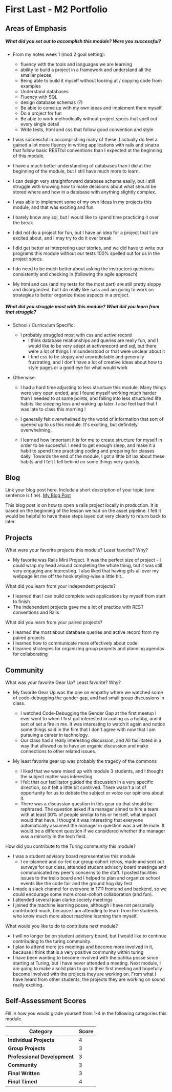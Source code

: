 # First Last - M2 Portfolio

## Areas of Emphasis

##### What did you set out to accomplish this module? Were you successful?
* From my notes week 1 (mod 2 goal setting):
  * fluency with the tools and languages we are learning
  * ability to build a project in a framework and understand all the smaller pieces
  * Being able to build it myself without looking at / copying code from examples
  * Understand databases
  * Fluency with SQL
  * design database schemas (?)
  * Be able to come up with my own ideas and implement them myself
  * Do a project for fun
  * Be able to work methodically without project specs that spell out every single detail
  * Write tests, html and css that follow good convention and style

* I was successful in accomplishing many of these. I actually do feel a gained a lot more fluency in writing  applications with rails and sinatra that follow basic RESTful conventions than I expected at the beginning of this module.
* I have a much better understanding of databases than I did at the beginning of the module, but I still have much more to learn.
* I can design very straightforward database schema easily, but I still struggle with knowing how to make decisions about what should be stored where and how in a database with anything slightly complex.
* I was able to implement some of my own ideas in my projects this module, and that was exciting and fun.
* I barely know any sql, but I would like to spend time practicing it over the break
* I did not do a project for fun, but I have an idea for a project that I am excited about, and I may try to do it over break
* I did get better at interpreting user stories, and we did have to write our programs this module without our tests 100% spelled out for us in the project specs.
* I do need to be much better about asking the instructors questions consistently and checking in (following the agile approach)
* My html and css (and my tests for the most part) are still pretty sloppy and disorganized, but I do really like sass and am going to work on strategies to better organize these aspects in a project.

##### What did you struggle most with this module? What did you learn from that struggle?
* School / Curriculum Specific:
  * I probably struggled most with css and active record
    * I think database relationships and queries are really fun, and I would like to be very adept at activerecord and sql, but there were a lot of things I misunderstood or that were unclear about it
    * I find css to be sloppy and unpredictable and generally frustrating, and I don't have a lot of creative ideas about how to style pages or a good eye for what would work

* Otherwise:
  * I had a hard time adjusting to less structure this module. Many things were very open ended, and I found myself working much harder than I needed to at some points, and falling into less structured life habits like sleeping less and waking up later. I also feel bad that I was late to class this morning !
  * I generally felt overwhelmed by the world of information that sort of opened up to us this module. It's exciting, but definitely overwhelming.

  * I learned how important it is for me to create structure for myself in order to be succesful. I need to get enough sleep, and make it a habit to spend time practicing coding and preparing for classes daily. Towards the end of the module, I got a little bit lax about these habits and I felt I fell behind on some things very quickly.
  
## Blog

Link your blog post here. Include a short description of your topic (one sentence is fine).
[My Blog Post](https://sites.google.com/a/colorado.edu/anna-royer-blog/debug-in-production)

This blog post is on how to open a rails project locally in production. It is based on the beginning of the lesson we had on the asset pipeline. I felt it would be helpful to have these steps layed out very clearly to return back to later.

## Projects

What were your favorite projects this module? Least favorite? Why?
* My favorite was Rails Mini Project. It was the perfect size of project - I could wrap my head around completing the whole thing, but it was still very engaging and interesting. I also liked that having gifs all over my webpage let me off the hook styling-wise a little bit..

What did you learn from your independent projects?
* I learned that I can build complete web applications by myself from start to finish
* The independent projects gave me a lot of practice with REST conventions and Rails

What did you learn from your paired projects?
* I learned the most about database queries and active record from my paired projects
* I learned how to communicate more effectively about code
* I learned strategies for organizing group projects and planning agendas for collaborating

## Community

What was your favorite Gear Up? Least favorite? Why?
* My favorite Gear Up was the one on empathy where we watched some of code-debugging the gender gap, and had small group discussions in class.
  * I watched Code-Debugging the Gender Gap at the first meetup I ever went to when I first got interested in coding as a hobby, and it sort of set a fire in me. It was interesting to watch it again and notice some things said in the film that I don't agree with now that I am pursuing a career in technology.
  * Our class had a really interesting discussion, and Ali facilitated in a way that allowed us to have an organic discussion and make connections to other related issues.

* My least favorite gear up was probably the tragedy of the commons
  * I liked that we were mixed up with module 3 students, and I thought the subject matter was interesting
  * I felt that our facilitator guided the discussion in a very specific direction, so it felt a little bit contrived. There wasn't a lot of opportunity for us to debate the subject or voice our opinions about it.
  * There was a discussion question in this gear up that should be rephrased. The question asked if a manager aimed to hire a team with at least 30% of people similar to his or herself, what impact would that have. I thought it was interesting that everyone automatically assumed the manager in question was a white male. It would be a different question if we considered whether the manager was a minority in the tech field.

How did you contribute to the Turing community this module?
* I was a student advisory board representative this module
  * I co-planned and co-led our group cohort retros, made and sent out surveys for our class, attended student advisory board meetings and communicated my peer's concerns to the staff. I posted facilities issues to the trello board and I helped to plan and organize school events like the code fair and the ground hog day fest
* I made a slack channel for everyone in 1711 frontend and backend, so we could encourage some more cross-cohort collaboration (and fun).
* I attended several joan clarke society meetings
* I joined the machine learning posse, although I have not personally contributed much, because I am attending to learn from the students who know much more about machine learning than myself.

What would you like to do to contribute next module?
* I will no longer be on student advisory board, but I would like to continue contributing to the turing community.
* I plan to attend more jcs meetings and become more involved in it, because I think that is a very positive community within turing
* I have been wanting to become involved with the pahlka posse since starting at Turing, but I have never attended a meeting. Next module, I am going to make a solid plan to go to their first meeting and hopefully become involved with the projects they are working on. From what I have heard from other students, the projects they are working on sound really exciting.

## Self-Assessment Scores

Fill in how you would grade yourself from 1-4 in the following categories this module.

| Category                     | Score |
| -----------------------------| ----- |
| **Individual Projects**      |   4   |
| **Group Projects**           |   3   |
| **Professional Development** |   3   |
| **Community**                |   3   |
| **Final Written**            |   3   |
| **Final Timed**              |   4   |
